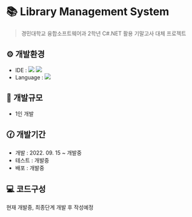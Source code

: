 # 📚 Library Management System
>경민대학교 융합소프트웨어과 2학년 C#.NET 활용 기말고사 대체 프로젝트

## ⚙️ 개발환경
* IDE : 
<a href="https://github.com/acredev/Library_Management_System"><img src="https://img.shields.io/badge/Visual Studio 2019-5C2D91?style=for-the-badge&logo=VisualStudio&logoColor=white"/></a>
<a href="https://github.com/acredev/Library_Management_System"><img src="https://img.shields.io/badge/MySQL-4479A1?style=for-the-badge&logo=MySQL&logoColor=white"/></a>
* Language : 
<a href="https://github.com/acredev/Library_Management_System"><img src="https://img.shields.io/badge/C Sharp-239120?style=for-the-badge&logo=CSharp&logoColor=white"/></a>

## 🧑‍ 개발규모
* 1인 개발

## 🕜 개발기간
* 개발 : 2022. 09. 15 ~ 개발중
* 테스트 : 개발중
* 배포 : 개발중

## 💻 코드구성
현재 개발중, 최종단계 개발 후 작성예정
